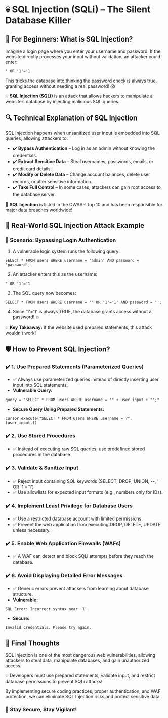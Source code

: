 <!DOCTYPE html>
<html lang="en">
<head>
  <meta charset="UTF-8">
  <meta name="viewport" content="width=device-width, initial-scale=1">
</head>
<body>

  <h1>💀 SQL Injection (SQLi) – The Silent Database Killer</h1>

  <h2>👶 For Beginners: What is SQL Injection?</h2>
  <p>
    Imagine a login page where you enter your username and password. If the website directly processes your input without validation, an attacker could enter:
  </p>
  <pre><code>' OR '1'='1</code></pre>
  <p>
    This tricks the database into thinking the password check is always true, granting access without needing a real password! 😱
  </p>

  <p>
    💡 <strong>SQL Injection (SQLi)</strong> is an attack that allows hackers to manipulate a website’s database by injecting malicious SQL queries.
  </p>

  <h2>🔍 Technical Explanation of SQL Injection</h2>
  <p>
    SQL Injection happens when unsanitized user input is embedded into SQL queries, allowing attackers to:
  </p>

  <ul>
    <li>✔️ <strong>Bypass Authentication</strong> – Log in as an admin without knowing the credentials.</li>
    <li>✔️ <strong>Extract Sensitive Data</strong> – Steal usernames, passwords, emails, or credit card details.</li>
    <li>✔️ <strong>Modify or Delete Data</strong> – Change account balances, delete user records, or alter sensitive information.</li>
    <li>✔️ <strong>Take Full Control</strong> – In some cases, attackers can gain root access to the database server.</li>
  </ul>

  <div class="highlight">
    🚨 <strong>SQL Injection</strong> is listed in the OWASP Top 10 and has been responsible for major data breaches worldwide!
  </div>

  <h2>🚨 Real-World SQL Injection Attack Example</h2>
  <h3>🏦 Scenario: Bypassing Login Authentication</h3>
  <ol>
    <li>A vulnerable login system runs the following query:</li>
  </ol>
  <pre><code>SELECT * FROM users WHERE username = 'admin' AND password = 'password';</code></pre>
  <ol start="2">
    <li>An attacker enters this as the username:</li>
  </ol>
  <pre><code>' OR '1'='1</code></pre>
  <ol start="3">
    <li>The SQL query now becomes:</li>
  </ol>
  <pre><code>SELECT * FROM users WHERE username = '' OR '1'='1' AND password = '';</code></pre>
  <ol start="4">
    <li>Since '1'='1' is always TRUE, the database grants access without a password! 🔥</li>
  </ol>

  <div class="highlight">
    💡 <strong>Key Takeaway:</strong> If the website used prepared statements, this attack wouldn’t work!
  </div>

  <h2>🛡️ How to Prevent SQL Injection?</h2>

  <h3>✔️ 1. Use Prepared Statements (Parameterized Queries)</h3>
  <ul>
    <li>✅ Always use parameterized queries instead of directly inserting user input into SQL statements.</li>
    <li><strong>Vulnerable Query:</strong></li>
  </ul>
  <pre><code>query = "SELECT * FROM users WHERE username = '" + user_input + "';"</code></pre>
  <ul>
    <li><strong>Secure Query Using Prepared Statements:</strong></li>
  </ul>
  <pre><code>cursor.execute("SELECT * FROM users WHERE username = ?", (user_input,))</code></pre>

  <h3>✔️ 2. Use Stored Procedures</h3>
  <ul>
    <li>✅ Instead of executing raw SQL queries, use predefined stored procedures in the database.</li>
  </ul>

  <h3>✔️ 3. Validate & Sanitize Input</h3>
  <ul>
    <li>✅ Reject input containing SQL keywords (SELECT, DROP, UNION, --, ' OR '1'='1')</li>
    <li>✅ Use allowlists for expected input formats (e.g., numbers only for IDs).</li>
  </ul>

  <h3>✔️ 4. Implement Least Privilege for Database Users</h3>
  <ul>
    <li>✅ Use a restricted database account with limited permissions.</li>
    <li>✅ Prevent the web application from executing DROP, DELETE, UPDATE unless necessary.</li>
  </ul>

  <h3>✔️ 5. Enable Web Application Firewalls (WAFs)</h3>
  <ul>
    <li>✅ A WAF can detect and block SQLi attempts before they reach the database.</li>
  </ul>

  <h3>✔️ 6. Avoid Displaying Detailed Error Messages</h3>
  <ul>
    <li>✅ Generic errors prevent attackers from learning about database structure.</li>
    <li><strong>Vulnerable:</strong></li>
  </ul>
  <pre><code>SQL Error: Incorrect syntax near '1'.</code></pre>
  <ul>
    <li><strong>Secure:</strong></li>
  </ul>
  <pre><code>Invalid credentials. Please try again.</code></pre>

  <h2>🚀 Final Thoughts</h2>
  <p>
    SQL Injection is one of the most dangerous web vulnerabilities, allowing attackers to steal data, manipulate databases, and gain unauthorized access.
  </p>
  <p>
    💡 Developers must use prepared statements, validate input, and restrict database permissions to prevent SQLi attacks!
  </p>
  <p>
    By implementing secure coding practices, proper authentication, and WAF protection, we can eliminate SQL Injection risks and protect sensitive data.
  </p>

  <h3>🔐 Stay Secure, Stay Vigilant!</h3>

</body>
</html>
